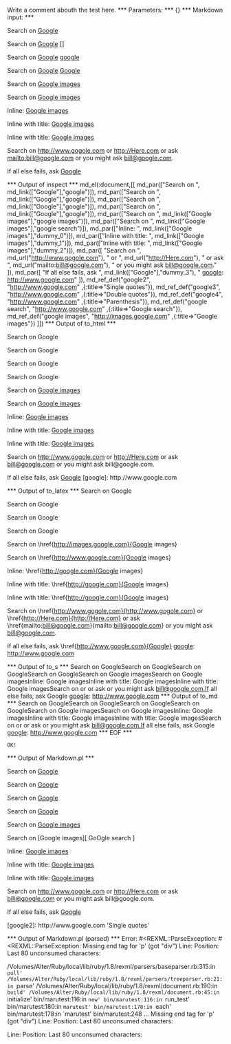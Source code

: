 Write a comment abouth the test here.
*** Parameters: ***
{}
*** Markdown input: ***

Search on [Google][]

Search on [Google] []

Search on [Google] [google]

Search on [Google] [Google]

Search on [Google images][]

Search on [Google images][ 	GoOgle search ]

Inline: [Google images](http://google.com)

Inline with title: [Google images](http://google.com "Title")

Inline with title: [Google images]( http://google.com  "Title" )


Search on <http://www.gogole.com> or <http://Here.com> or ask <mailto:bill@google.com>
or you might ask bill@google.com.

If all else fails, ask [Google](http://www.google.com)
	
[google]: http://www.google.com

[google2]: http://www.google.com 'Single quotes'

[google3]: http://www.google.com "Double quotes"

[google4]: http://www.google.com (Parenthesis)

[Google Search]: 
 http://www.google.com "Google search"

[Google Images]: 
 http://images.google.com  (Google images)
*** Output of inspect ***
md_el(:document,[[
	md_par(["Search on ", md_link(["Google"],"google")]),
	md_par(["Search on ", md_link(["Google"],"google")]),
	md_par(["Search on ", md_link(["Google"],"google")]),
	md_par(["Search on ", md_link(["Google"],"google")]),
	md_par(["Search on ", md_link(["Google images"],"google images")]),
	md_par(["Search on ", md_link(["Google images"],"google search")]),
	md_par(["Inline: ", md_link(["Google images"],"dummy_0")]),
	md_par(["Inline with title: ", md_link(["Google images"],"dummy_1")]),
	md_par(["Inline with title: ", md_link(["Google images"],"dummy_2")]),
	md_par([
		"Search on ",
		md_url("http://www.gogole.com"),
		" or ",
		md_url("http://Here.com"),
		" or ask ",
		md_url("mailto:bill@google.com"),
		" or you might ask bill@google.com."
	]),
	md_par([
		"If all else fails, ask ",
		md_link(["Google"],"dummy_3"),
		"  [google]: http://www.google.com"
	]),
	md_ref_def("google2", "http://www.google.com" ,{:title=>"Single quotes"}),
	md_ref_def("google3", "http://www.google.com" ,{:title=>"Double quotes"}),
	md_ref_def("google4", "http://www.google.com" ,{:title=>"Parenthesis"}),
	md_ref_def("google search", "http://www.google.com" ,{:title=>"Google search"}),
	md_ref_def("google images", "http://images.google.com" ,{:title=>"Google images"})
]])
*** Output of to_html ***
<p>Search on <a>Google</a
    ></p
    ><p>Search on <a>Google</a
    ></p
    ><p>Search on <a>Google</a
    ></p
    ><p>Search on <a>Google</a
    ></p
    ><p>Search on <a href='http://images.google.com' title='Google images'>Google images</a
    ></p
    ><p>Search on <a href='http://www.google.com' title='Google search'>Google images</a
    ></p
    ><p>Inline: <a href='http://google.com'>Google images</a
    ></p
    ><p>Inline with title: <a href='http://google.com'>Google images</a
    ></p
    ><p>Inline with title: <a href='http://google.com'>Google images</a
    ></p
    ><p>Search on <a href='http://www.gogole.com'>http://www.gogole.com</a
      > or <a href='http://Here.com'>http://Here.com</a
      > or ask <a href='mailto:bill@google.com'>bill@google.com</a
      > or you might ask bill@google.com.</p
    ><p>If all else fails, ask <a href='http://www.google.com'>Google</a
      > [google]: http://www.google.com</p
  >
*** Output of to_latex ***
Search on Google

Search on Google

Search on Google

Search on Google

Search on \href{http://images.google.com}{Google images}

Search on \href{http://www.google.com}{Google images}

Inline: \href{http://google.com}{Google images}

Inline with title: \href{http://google.com}{Google images}

Inline with title: \href{http://google.com}{Google images}

Search on \href{http://www.gogole.com}{http://www.gogole.com} or \href{http://Here.com}{http://Here.com} or ask \href{mailto:bill@google.com}{mailto:bill@google.com} or you might ask bill@google.com.

If all else fails, ask \href{http://www.google.com}{Google}  [google]: http://www.google.com


*** Output of to_s ***
Search on GoogleSearch on GoogleSearch on GoogleSearch on GoogleSearch on Google imagesSearch on Google imagesInline: Google imagesInline with title: Google imagesInline with title: Google imagesSearch on  or  or ask  or you might ask bill@google.com.If all else fails, ask Google  [google]: http://www.google.com
*** Output of to_md ***
Search on GoogleSearch on GoogleSearch on GoogleSearch on GoogleSearch on Google imagesSearch on Google imagesInline: Google imagesInline with title: Google imagesInline with title: Google imagesSearch on  or  or ask  or you might ask bill@google.com.If all else fails, ask Google  [google]: http://www.google.com
*** EOF ***



	OK!



*** Output of Markdown.pl ***
<p>Search on <a href="http://www.google.com">Google</a></p>

<p>Search on <a href="http://www.google.com">Google</a></p>

<p>Search on <a href="http://www.google.com">Google</a></p>

<p>Search on <a href="http://www.google.com">Google</a></p>

<p>Search on <a href="http://images.google.com" title="Google images">Google images</a></p>

<p>Search on [Google images][  GoOgle search ]</p>

<p>Inline: <a href="http://google.com">Google images</a></p>

<p>Inline with title: <a href="http://google.com" title="Title">Google images</a></p>

<p>Inline with title: <a href="http://google.com  "Title"">Google images</a></p>

<p>Search on <a href="http://www.gogole.com">http://www.gogole.com</a> or <a href="http://Here.com">http://Here.com</a> or ask <a href="&#109;a&#105;&#x6C;&#116;&#x6F;:&#x62;&#105;&#108;&#108;&#64;&#103;&#x6F;&#111;&#x67;&#108;&#x65;&#x2E;&#x63;&#x6F;&#x6D;">&#x62;&#105;&#108;&#108;&#64;&#103;&#x6F;&#111;&#x67;&#108;&#x65;&#x2E;&#x63;&#x6F;&#x6D;</a>
or you might ask bill@google.com.</p>

<p>If all else fails, ask <a href="http://www.google.com">Google</a></p>

<p>[google2]: http://www.google.com 'Single quotes'</p>

*** Output of Markdown.pl (parsed) ***
Error: #<REXML::ParseException: #<REXML::ParseException: Missing end tag for 'p' (got "div")
Line: 
Position: 
Last 80 unconsumed characters:
>
/Volumes/Alter/Ruby/local/lib/ruby/1.8/rexml/parsers/baseparser.rb:315:in `pull'
/Volumes/Alter/Ruby/local/lib/ruby/1.8/rexml/parsers/treeparser.rb:21:in `parse'
/Volumes/Alter/Ruby/local/lib/ruby/1.8/rexml/document.rb:190:in `build'
/Volumes/Alter/Ruby/local/lib/ruby/1.8/rexml/document.rb:45:in `initialize'
bin/marutest:116:in `new'
bin/marutest:116:in `run_test'
bin/marutest:180:in `marutest'
bin/marutest:178:in `each'
bin/marutest:178:in `marutest'
bin/marutest:248
...
Missing end tag for 'p' (got "div")
Line: 
Position: 
Last 80 unconsumed characters:

Line: 
Position: 
Last 80 unconsumed characters:
>
